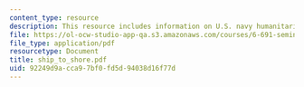 ```yaml
---
content_type: resource
description: This resource includes information on U.S. navy humanitarian relief.
file: https://ol-ocw-studio-app-qa.s3.amazonaws.com/courses/6-691-seminar-in-electric-power-systems-spring-2006/92249d9acca97bf0fd5d94038d16f77d_ship_to_shore.pdf
file_type: application/pdf
resourcetype: Document
title: ship_to_shore.pdf
uid: 92249d9a-cca9-7bf0-fd5d-94038d16f77d
---
```

